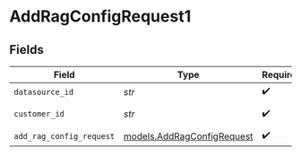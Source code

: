 # AddRagConfigRequest1


## Fields

| Field                                                          | Type                                                           | Required                                                       | Description                                                    |
| -------------------------------------------------------------- | -------------------------------------------------------------- | -------------------------------------------------------------- | -------------------------------------------------------------- |
| `datasource_id`                                                | *str*                                                          | :heavy_check_mark:                                             | N/A                                                            |
| `customer_id`                                                  | *str*                                                          | :heavy_check_mark:                                             | Customer ID                                                    |
| `add_rag_config_request`                                       | [models.AddRagConfigRequest](../models/addragconfigrequest.md) | :heavy_check_mark:                                             | N/A                                                            |